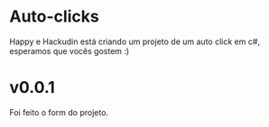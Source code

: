# Auto-clicks
Happy e Hackudin está criando um projeto de um auto click em c#, esperamos que vocês gostem :)

# v0.0.1

Foi feito o form do projeto.
